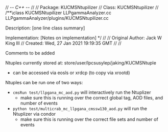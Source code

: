 // -*- C++ -*-
//
// Package:    KUCMSNtupilizer
// Class:      KUCMSNtupilizer
//
/**\class KUCMSNtupilizer LLPgammaAnalyzer.cc LLPgammaAnalyzer/plugins/KUCMSNtupilizer.cc

 Description: [one line class summary]

 Implementation:
     [Notes on implementation]
*/
//
// Original Author:  Jack W King III
//         Created:  Wed, 27 Jan 2021 19:19:35 GMT
//
//

Comments to be added


Ntuples currently stored at: store/user/lpcsusylep/jaking/KUCMSNtuple
- can be accessed via eosls or xrdcp (to copy via xrootd)

Ntuples can be run one of two ways:
- `cmsRun test/llpgana_mc_aod.py` will interactively run the Ntuplizer
	- make sure this is running over the correct global tag, AOD files, and number of events
- `python test/multicrab_mc_llpgana_cmssw130_aod.py` will run the Ntuplizer via condor
	- make sure this is running over the correct file sets and number of events
